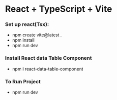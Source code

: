 # React + TypeScript + Vite

### Set up react(Tsx):
- npm create vite@latest .
- npm install
- npm run dev

### Install React data Table Component  
* npm i react-data-table-component

### To Run Project
* npm run dev